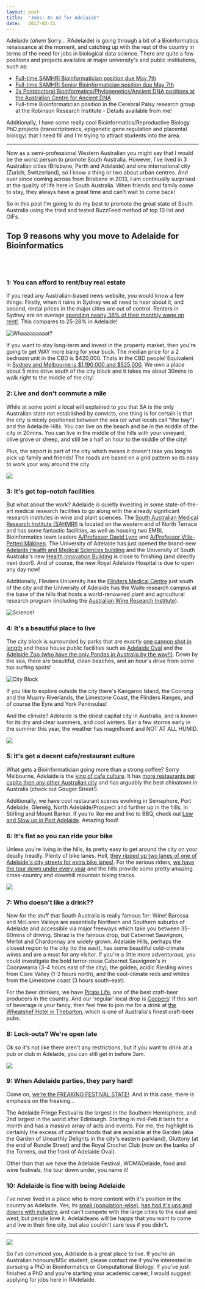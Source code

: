 ```yaml
---
layout: post
title:  "Jobs: An Ad for Adelaide"
date:   2017-03-31
---
```


Adelaide (*ahem* Sorry... RAdelaide) is going through a bit of a Bioinformatics renaissance at the moment, and catching up with the rest of the country in terms of the need for jobs in biological data science. There are quite a few positions and projects available at major university's and public institutions, such as:

- [Full-time SAMHRI Bioinformatician position due May 7th](https://www.sahmriresearch.org/human-resources/careers/112)
- [Full-time SAMHRI Senior Bioinformatician position due May 7th](https://www.sahmriresearch.org/human-resources/careers/111)
- [2x Postdoctoral Bioinformatics/Phylogenetics/Ancient DNA positions at the Australian Centre for Ancient DNA](http://evol.mcmaster.ca/~brian/evoldir/PostDocs/UAdelaide.PhylogeographicsBioinformatics)
- Full-time Bioinformatician position in the Cerebral Palsy research group at the Robinson Research Institute - Details available from me!

Additionally, I have some really cool Bioinformatics/Reproductive Biology PhD projects (transcriptomics, epigenetic gene regulation and placental biology) that I need fill and I'm trying to attract students into the area.

---

Now as a semi-professional Western Australian you might say that I would be the worst person to promote South Australia. However, I've lived in 3 Australian cities (Brisbane, Perth and Adelaide) and one international city (Zurich, Switzerland), so I know a thing or two about urban centres. And ever since coming across from Brisbane in 2013, I am continually surprised at the quality of life here in South Australia. When friends and family come to stay, they always have a great time and can't wait to come back!

So in this post I'm going to do my best to promote the great state of South Australia using the tried and tested BuzzFeed method of top 10 list and GIFs.

## Top 9 reasons why you move to Adelaide for Bioinformatics

<br><br>

### **1: You can afford to rent/buy real estate**

If you read any Australian-based news website, you would know a few things. Firstly, when it rains in Sydney we all need to hear about it, and second, rental prices in the major cities are out of control. Renters in Sydney are on average [spending nearly 38% of their monthly wage on rent!](http://thenewdaily.com.au/money/property/2016/02/17/rental-affordability/). This compares to 25-28% in Adelaide!

![Whaaaaaaaaat?](https://media.giphy.com/media/5TC1o3oRE68Mg/giphy.gif)

If you want to stay long-term and invest in the property market, then you're going to get WAY more bang for your buck. The median price for a 2 bedroom unit in the CBD is $420,000. Thats in the CBD people! Equivalent in [Sydney and Melbourne is $1,190,000 and $525,000](https://www.realestate.com.au/neighbourhoods/). We own a place about 5 mins drive south of the city block and it takes me about 30mins to walk right to the middle of the city!

### **2: Live and don't commute a mile**

While at some point a local will explained to you that SA is the only Australian state not established by convicts, one thing is for certain is that the city is nicely positioned between the sea (or what locals call "the bay") and the Adelaide Hills. You can live on the beach and be in the middle of the city in 20mins. You can live in the middle of the hills with your vineyard, olive grove or sheep, and still be a half an hour to the middle of the city!

Plus, the airport is part of the city which means it doesn't take you long to pick up family and friends! The roads are based on a grid pattern so its easy to work your way around the city

![](https://media.giphy.com/media/3o8doUgvKWu2JP0hvG/giphy.gif)

### **3: It's got top-notch facilities**

But what about the work? Adelaide is quietly investing in some state-of-the-art medical research facilities to go along with the already significant research institutes in wine and plant sciences. The [South Australian Medical Research Institute (SAHMRI)](https://www.sahmri.org) is located on the western end of North Terrace and has some fantastic facilities, as well as housing two EMBL Bioinformatics team leaders [A/Professor David Lynn](http://www.emblaustralia.org/about/our-people/david-lynn) and [A/Professor Ville-Petteri Mäkinen](http://www.emblaustralia.org/about/our-people/ville-petteri-makinen). The University of Adelaide has just opened the brand-new [Adelaide Health and Medical Sciences building](https://www.adelaide.edu.au/west-end/) and the University of South Australia's new [Health Innovation Building](http://www.unisa.edu.au/campus-facilities/maps-tours/health-innovation-building/) is close to finishing (and directly next door!). And of course, the new Royal Adelaide Hospital is due to open any day now!

Additionally, Flinders University has the [Flinders Medical Centre](http://www.flinders.sa.gov.au) just south of the city and the University of Adelaide has the Waite research campus at the base of the hills that hosts a world-renowned plant and agricultural research program (including the [Australian Wine Research Institute](https://www.awri.com.au)).

![Science!](https://media.giphy.com/media/XkEPTETxyZDiM/giphy.gif)

### **4: It's a beautiful place to live**

The city block is surrounded by parks that are exactly [one cannon shot in length](https://en.wikipedia.org/wiki/Adelaide_Park_Lands) and these house public facilities such as [Adelaide Oval](http://www.adelaideoval.com.au) and the [Adelaide Zoo (who have the only Pandas in Australia by the way!!)](https://www.adelaidezoo.com.au). Down by the sea, there are beautiful, clean beaches, and an hour's drive from some top surfing spots!

![City Block](http://www.theplan.net.au/wp-content/uploads/2011/04/Adelaide-aerial.jpg)

If you like to explore outside the city there's Kangaroo Island, the Coorong and the Muarry Riverlands, the Limestone Coast, the Flinders Ranges, and of course the Eyre and York Peninsulas!

And the climate? Adelaide is the driest capital city in Australia, and is known for its dry and clear summers, and cool winters. Bar a few storms early in the summer this year, the weather has magnificent and NOT AT ALL HUMID.

![](https://media.giphy.com/media/bbwJaAzogpjfq/giphy.gif)

### **5: It's got a decent cafe/restaurant culture**

What gets a Bioinformatician going more than a strong coffee? Sorry Melbourne, Adelaide is the [king of cafe culture](http://www.news.com.au/national/south-australia/international-coffee-day-statistics-show-adelaide-is-the-coffee-capital/news-story/badfb4122af1581897718f07d0de3b1d). It has [more restaurants per capita then any other Australian city](http://www.adelaideconvention.com.au/wp-content/uploads/2013/08/ACB_Planners_Guide_2013_PDF_Download_version.pdf) and has arguably the best chinatown in Australia (check out Gouger Street!).

Additionally, we have cool restaurant scenes evolving in Semaphore, Port Adelaide, Glenelg, North Adelaide/Prospect and further up in the hills, in Stirling and Mount Barker. If you're like me and like to BBQ, check out [Low and Slow up in Port Adelaide](http://www.lowandslowamericanbbq.com). Amazing food!

### **6: It's flat so you can ride your bike**

Unless you're living in the hills, its pretty easy to get around the city on your deadly treadly. Plenty of bike lanes. Hell, [they ripped up two lanes of one of Adelaide's city streets for extra bike lanes!](http://indaily.com.au/news/2016/07/27/12m-deal-to-make-adelaide-the-cycling-capital-of-australia/). For the serious riders, [we have the tour down under every year](http://tourdownunder.com.au) and the hills provide some pretty amazing cross-country and downhill mountain biking tracks.

![](https://media.giphy.com/media/JSscAbMrQ8zOU/giphy.gif)

### **7: Who doesn't like a drink??**

Now for the stuff that South Australia is really famous for: Wine! Barossa and McLaren Valleys are essentially Northern and Southern suburbs of Adelaide and accessible via major freeways which take you between 35-60mins of driving. Shiraz is the famous drop, but Cabernet Sauvignon, Merlot and Chardonnay are widely grown. Adelaide Hills, perhaps the closest region to the city (to the east), has some beautiful cold-climate wines and are a must for any visitor. If you're a little more adventurous, you could investigate the bold terror-rossa Cabernet Sauvignon's in Coonawarra (3-4 hours east of the city), the golden, acidic Riesling wines from Clare Valley (1-2 hours north), and the cool-climate reds and whites from the Limestone coast (3 hours south-east).

For the beer drinkers, we have [Pirate Life](http://piratelife.com.au), one of the best craft-beer producers in the country. And our 'regular' local drop is [Coopers](https://coopers.com.au)! If this sort of beverage is your fancy, then feel free to join me for a drink at [the Wheatshef Hotel in Thebarton](http://wheatsheafhotel.com.au), which is one of Australia's finest craft-beer pubs.

### **8: Lock-outs? We're open late**

Ok so it's not like there aren't any restrictions, but if you want to drink at a pub or club in Adelaide, you can still get in before 3am.

![](https://media.giphy.com/media/PwsproqCG02zu/giphy.gif)

### **9: When Adelaide parties, they pary hard!**

Come on, [we're the FREAKING FESTIVAL STATE!](http://southaustralia.com/things-to-do/whats-on/festivals-and-celebrations). And in this case, there _is_ emphasis on the freaking...

The Adelaide Fringe Festival is the largest in the Southern Hemisphere, and 2nd largest in the world after Edinburgh. Starting in mid-Feb it lasts for a month and has a massive array of acts and events. For me, the highlight is certainly the excess of carnival foods that are available at the Garden (aka the Garden of Unearthly Delights in the city's eastern parkland), Gluttony (at the end of Rundle Street) and the Royal Crochet Club (now on the banks of the Torrens, out the front of Adelaide Oval).

Other than that we have the Adelaide Festival, WOMADelaide, food and wine festivals, the tour down under, you name it!

### **10: Adelaide is fine with being Adelaide**

I've never lived in a place who is more content with it's position in the country as Adelaide. Yes, its [small (population-wise)](https://en.wikipedia.org/wiki/List_of_cities_in_Australia_by_population), [has had it's ups and downs with industry](https://thewest.com.au/business/engineering/holden-to-close-adelaide-car-plant-in-oct-ng-s-1657853), and can't compete with the large cities to the east and west, but people love it. Adelaideans will be happy that you want to come and live in their fine city, but also couldn't care less if you didn't.

---

![](https://media.giphy.com/media/ZER1aT3DjLI9a/giphy.gif)

So I've convinced you, Adelaide is a great place to live. If you're an Australian honours/MSc student, please contact me if you're interested in pursuing a PhD in Bioinformatics or Computational Biology. If you've just finished a PhD and you're starting your academic career, I would suggest applying for jobs here in RAdelaide.
